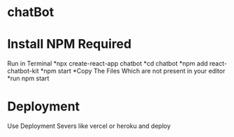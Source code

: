 # chatBot
# Install NPM Required
Run in Terminal
    *npx create-react-app chatbot
    *cd chatbot
    *npm add react-chatbot-kit
    *npm start
    *Copy The Files Which are not present in your editor 
    *run npm start
# Deployment
Use Deployment Severs like vercel or heroku and deploy
